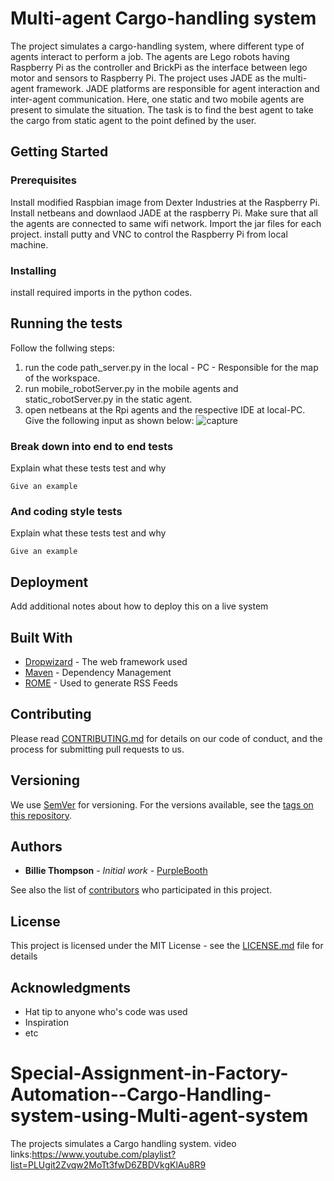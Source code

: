 # Multi-agent Cargo-handling system

The project simulates a cargo-handling system, where different type of agents interact to perform a job. The agents are Lego robots having Raspberry Pi as the controller and BrickPi as the interface between lego motor and sensors to Raspberry Pi. The project uses JADE as the multi-agent framework. JADE platforms are responsible for agent interaction and inter-agent communication. Here, one static and two mobile agents are present to simulate the situation. The task is to find the best agent to take the cargo from static agent to the point defined by the user. 

## Getting Started

### Prerequisites

Install modified Raspbian image from Dexter Industries at the Raspberry Pi. Install netbeans and downlaod JADE at the raspberry Pi. Make sure that all the agents are connected to same wifi network. Import the jar files for each project. install putty and VNC to control the Raspberry Pi from local machine.

### Installing

install required imports in the python codes.

## Running the tests

Follow the follwing steps:
1. run the code path_server.py in the local - PC - Responsible for the map of the workspace.
2. run mobile_robotServer.py in the mobile agents and static_robotServer.py in the static agent.
3. open netbeans at the Rpi agents and the respective IDE at local-PC. Give the following input as shown below: 
![capture](https://user-images.githubusercontent.com/25124540/29600662-e6417454-87df-11e7-9893-ae9073a53b04.PNG)



### Break down into end to end tests

Explain what these tests test and why

```
Give an example
```

### And coding style tests

Explain what these tests test and why

```
Give an example
```

## Deployment

Add additional notes about how to deploy this on a live system

## Built With

* [Dropwizard](http://www.dropwizard.io/1.0.2/docs/) - The web framework used
* [Maven](https://maven.apache.org/) - Dependency Management
* [ROME](https://rometools.github.io/rome/) - Used to generate RSS Feeds

## Contributing

Please read [CONTRIBUTING.md](https://gist.github.com/PurpleBooth/b24679402957c63ec426) for details on our code of conduct, and the process for submitting pull requests to us.

## Versioning
We use [SemVer](http://semver.org/) for versioning. For the versions available, see the [tags on this repository](https://github.com/your/project/tags). 

## Authors

* **Billie Thompson** - *Initial work* - [PurpleBooth](https://github.com/PurpleBooth)

See also the list of [contributors](https://github.com/your/project/contributors) who participated in this project.

## License

This project is licensed under the MIT License - see the [LICENSE.md](LICENSE.md) file for details

## Acknowledgments

* Hat tip to anyone who's code was used
* Inspiration
* etc

# Special-Assignment-in-Factory-Automation--Cargo-Handling-system-using-Multi-agent-system
The projects simulates a Cargo handling system. 
video links:https://www.youtube.com/playlist?list=PLUgit2Zvqw2MoTt3fwD6ZBDVkgKlAu8R9
